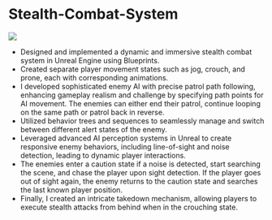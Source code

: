 # Stealth-Combat-System
![](https://github.com/revanthponna/Stealth-Combat-System/blob/master/trim1gif.gif)
- Designed and implemented a dynamic and immersive stealth combat system in Unreal Engine using Blueprints.
- Created separate player movement states such as jog, crouch, and prone, each with corresponding animations.
- I developed sophisticated enemy AI with precise patrol path following, enhancing gameplay realism and challenge by specifying path points for AI movement. The enemies can either end their patrol, continue looping on the same path or patrol back in reverse.
- Utilized behavior trees and sequences to seamlessly manage and switch between different alert states of the enemy.
- Leveraged advanced AI perception systems in Unreal to create responsive enemy behaviors, including line-of-sight and noise detection, leading to dynamic player interactions.
- The enemies enter a caution state if a noise is detected, start searching the scene, and chase the player upon sight detection. If the player goes out of sight again, the enemy returns to the caution state and searches the last known player position.
- Finally, I created an intricate takedown mechanism, allowing players to execute stealth attacks from behind when in the crouching state.
